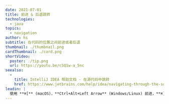 ```yaml
---
date: 2021-07-01
title: 前进 & 后退跳转
technologies:
  - java
topics:
  - navigation
author: hs
subtitle: 在代码的位置之间前进或者后退
thumbnail: ./thumbnail.png
cardThumbnail: ./card.png
shortVideo:
  poster: ./tip.png
  url: https://youtu.be/cSQ1w-a_5nc
seealso:
  - 
    title: IntelliJ IDEA 帮助文档 - 在源代码中跳转
    href: https://www.jetbrains.com/help/idea/navigating-through-the-source-code.html
leadin: |
  使用 **⌘[** (macOS)，**Ctrl+Alt+Left Arrow** (Windows/Linux) 前进，**⌘]** (macOS)，**Ctrl+Alt+Right Arrow** (Windows/Linux) 后退。
---
```


